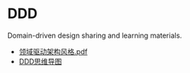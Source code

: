 # DDD
Domain-driven design sharing and learning materials.

* [领域驱动架构风格.pdf](/doc/领域驱动架构风格.pdf)
* [DDD思维导图](/doc/DDD.xmind)
